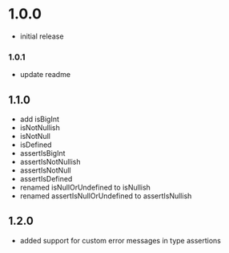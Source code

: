 # 1.0.0

- initial release

### 1.0.1

- update readme

## 1.1.0

- add isBigInt
- isNotNullish
- isNotNull
- isDefined
- assertIsBigInt
- assertIsNotNullish
- assertIsNotNull
- assertIsDefined
- renamed isNullOrUndefined to isNullish
- renamed assertIsNullOrUndefined to assertIsNullish

## 1.2.0

- added support for custom error messages in type assertions
